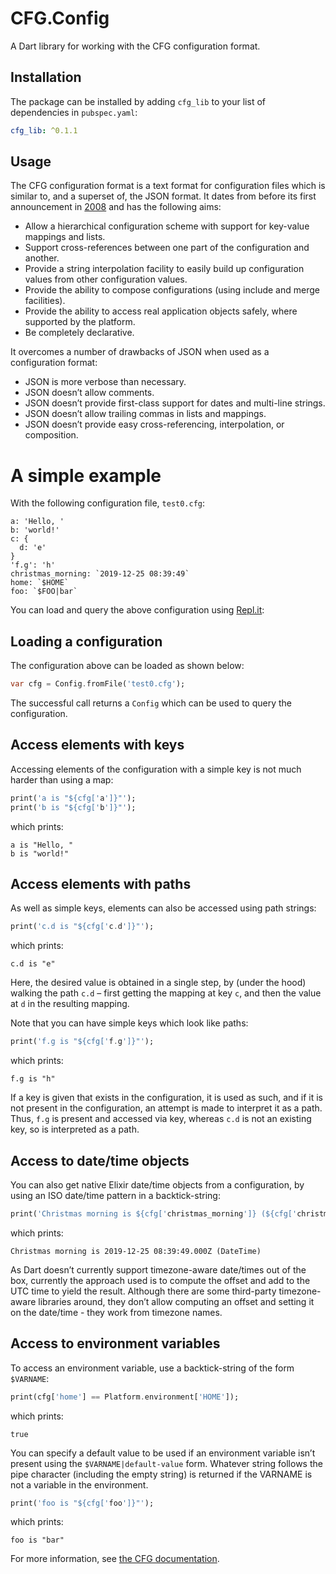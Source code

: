 # CFG.Config

A Dart library for working with the CFG configuration format.

## Installation

The package can be installed by adding `cfg_lib` to your list of dependencies in `pubspec.yaml`:

```yaml
cfg_lib: ^0.1.1
```

## Usage

The CFG configuration format is a text format for configuration files which is similar to, and a superset of, the JSON format. It dates from before its first announcement in [2008](https://wiki.python.org/moin/HierConfig) and has the following aims:

* Allow a hierarchical configuration scheme with support for key-value mappings and lists.
* Support cross-references between one part of the configuration and another.
* Provide a string interpolation facility to easily build up configuration values from other configuration values.
* Provide the ability to compose configurations (using include and merge facilities).
* Provide the ability to access real application objects safely, where supported by the platform.
* Be completely declarative.

It overcomes a number of drawbacks of JSON when used as a configuration format:

* JSON is more verbose than necessary.
* JSON doesn’t allow comments.
* JSON doesn’t provide first-class support for dates and multi-line strings.
* JSON doesn’t allow trailing commas in lists and mappings.
* JSON doesn’t provide easy cross-referencing, interpolation, or composition.

A simple example
================

With the following configuration file, `test0.cfg`:
```text
a: 'Hello, '
b: 'world!'
c: {
  d: 'e'
}
'f.g': 'h'
christmas_morning: `2019-12-25 08:39:49`
home: `$HOME`
foo: `$FOO|bar`
```

You can load and query the above configuration using [Repl.it](https://replit.com/join/lrrwrhazkb-vsajip):

Loading a configuration
-----------------------

The configuration above can be loaded as shown below:
```dart
var cfg = Config.fromFile('test0.cfg');
```

The successful call returns a `Config` which can be used to query the configuration.

Access elements with keys
-------------------------
Accessing elements of the configuration with a simple key is not much harder than using a map:
```dart
print('a is "${cfg['a']}"');
print('b is "${cfg['b']}"');
```

which prints:

```shell
a is "Hello, "
b is "world!"
```

Access elements with paths
--------------------------
As well as simple keys, elements can also be accessed using path strings:
```dart
print('c.d is "${cfg['c.d']}"');
```

which prints:

```shell
c.d is "e"
```
Here, the desired value is obtained in a single step, by (under the hood) walking the path `c.d` – first getting the mapping at key `c`, and then the value at `d` in the resulting mapping.

Note that you can have simple keys which look like paths:
```dart
print('f.g is "${cfg['f.g']}"');
```
which prints:

```shell
f.g is "h"
```

If a key is given that exists in the configuration, it is used as such, and if it is not present in the configuration, an attempt is made to interpret it as a path. Thus, `f.g` is present and accessed via key, whereas `c.d` is not an existing key, so is interpreted as a path.

Access to date/time objects
---------------------------
You can also get native Elixir date/time objects from a configuration, by using an ISO date/time pattern in a backtick-string:
```dart
print('Christmas morning is ${cfg['christmas_morning']} (${cfg['christmas_morning'].runtimeType})');
```

which prints:
```shell
Christmas morning is 2019-12-25 08:39:49.000Z (DateTime)
```
As Dart doesn’t currently support timezone-aware date/times out of the box, currently the approach used is to compute the offset and add to the UTC time to yield the result. Although there are some third-party timezone-aware libraries around, they don’t allow computing an offset and setting it on the date/time - they work from timezone names.

Access to environment variables
-------------------------------
To access an environment variable, use a backtick-string of the form `$VARNAME`:
```dart
print(cfg['home'] == Platform.environment['HOME']);
```

which prints:
```shell
true
```

You can specify a default value to be used if an environment variable isn’t present using the `$VARNAME|default-value` form. Whatever string follows the pipe character (including the empty string) is returned if the VARNAME is not a variable in the environment.
```dart
print('foo is "${cfg['foo']}"');
```

which prints:
```shell
foo is "bar"
```
For more information, see [the CFG documentation](https://docs.red-dove.com/cfg/index.html).
